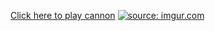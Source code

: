 [Click here to play cannon](https://lamdincannon.000webhostapp.com/Cannon/examples/cannon/index.html)
<a href="https://imgur.com/jio2rCG"><img src="https://i.imgur.com/jio2rCG.png" title="source: imgur.com" /></a>